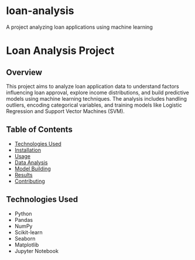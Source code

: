 # loan-analysis
A project analyzing loan applications using machine learning
# Loan Analysis Project

## Overview
This project aims to analyze loan application data to understand factors influencing loan approval, explore income distributions, and build predictive models using machine learning techniques. The analysis includes handling outliers, encoding categorical variables, and training models like Logistic Regression and Support Vector Machines (SVM).

## Table of Contents
- [Technologies Used](#technologies-used)
- [Installation](#installation)
- [Usage](#usage)
- [Data Analysis](#data-analysis)
- [Model Building](#model-building)
- [Results](#results)
- [Contributing](#contributing)


## Technologies Used
- Python
- Pandas
- NumPy
- Scikit-learn
- Seaborn
- Matplotlib
- Jupyter Notebook
